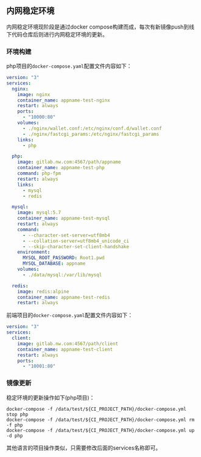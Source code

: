 ## 内网稳定环境

内网稳定环境现阶段是通过docker compose构建而成，每次有新镜像push到线下代码仓库后则进行内网稳定环境的更新。

### 环境构建

php项目的`docker-compose.yaml`配置文件内容如下：

```yaml
version: "3"
services:
  nginx:
    image: nginx
    container_name: appname-test-nginx
    restart: always
    ports:
      - "10000:80"
    volumes:
      - ./nginx/wallet.conf:/etc/nginx/conf.d/wallet.conf
      - ./nginx/fastcgi_params:/etc/nginx/fastcgi_params
    links:
      - php

  php:
    image: gitlab.nw.com:4567/path/appname
    container_name: appname-test-php
    command: php-fpm
    restart: always
    links:
      - mysql
      - redis

  mysql:
    image: mysql:5.7
    container_name: appname-test-mysql
    restart: always
    command:
      - --character-set-server=utf8mb4
      - --collation-server=utf8mb4_unicode_ci
      - --skip-character-set-client-handshake
    environment:
      MYSQL_ROOT_PASSWORD: Root1.pwd
      MYSQL_DATABASE: appname
    volumes:
      - ./data/mysql:/var/lib/mysql

  redis:
    image: redis:alpine
    container_name: appname-test-redis
    restart: always
```

前端项目的`docker-compose.yaml`配置文件内容如下：

```yaml
version: "3"
services:
  client:
    image: gitlab.nw.com:4567/path/client
    container_name: appname-test-client
    restart: always
    ports:
      - "10001:80"
```



### 镜像更新

稳定环境的更新操作如下(php项目)：

```
docker-compose -f /data/test/${CI_PROJECT_PATH}/docker-compose.yml stop php
docker-compose -f /data/test/${CI_PROJECT_PATH}/docker-compose.yml rm -f php
docker-compose -f /data/test/${CI_PROJECT_PATH}/docker-compose.yml up -d php
```

其他语言的项目操作类似，只需要修改后面的services名称即可。